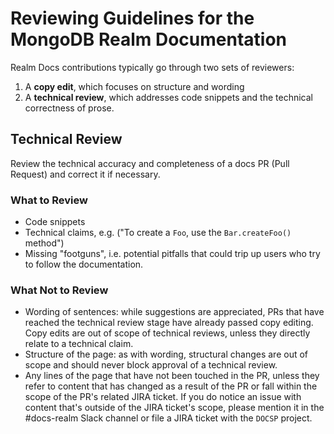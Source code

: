# Reviewing Guidelines for the MongoDB Realm Documentation

Realm Docs contributions typically go through two sets of reviewers:

1. A **copy edit**, which focuses on structure and wording
2. A **technical review**, which addresses code snippets and the
   technical correctness of prose.

## Technical Review

Review the technical accuracy and completeness of a docs PR
(Pull Request) and correct it if necessary.

### What to Review

- Code snippets
- Technical claims, e.g. ("To create a `Foo`, use the `Bar.createFoo()` method")
- Missing "footguns", i.e. potential pitfalls that could trip up users
  who try to follow the documentation.

### What Not to Review

- Wording of sentences: while suggestions are appreciated, PRs
  that have reached the technical review stage have already passed copy
  editing. Copy edits are out of scope of technical reviews, unless they
  directly relate to a technical claim.
- Structure of the page: as with wording, structural changes are out of
  scope and should never block approval of a technical review.
- Any lines of the page that have not been touched in the PR,
  unless they refer to content that has changed as a result of the PR or
  fall within the scope of the PR's related JIRA ticket. If you do notice
  an issue with content that's outside of the JIRA ticket's scope,
  please mention it in the #docs-realm Slack channel or file a JIRA
  ticket with the `DOCSP` project.
